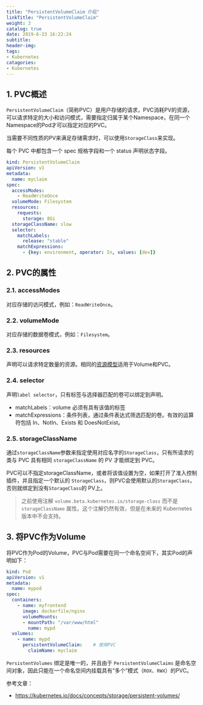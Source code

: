 ```yaml
---
title: "PersistentVolumeClaim 介绍"
linkTitle: "PersistentVolumeClaim"
weight: 3
catalog: true
date: 2019-6-23 16:22:24
subtitle:
header-img:
tags:
- Kubernetes
catagories:
- Kubernetes
---
```



## 1. PVC概述

`PersistentVolumeClaim`（简称PVC）是用户存储的请求，PVC消耗PV的资源，可以请求特定的大小和访问模式，需要指定归属于某个Namespace，在同一个Namespace的Pod才可以指定对应的PVC。

当需要不同性质的PV来满足存储需求时，可以使用`StorageClass`来实现。

每个 PVC 中都包含一个 spec 规格字段和一个 status 声明状态字段。

```yaml
kind: PersistentVolumeClaim
apiVersion: v1
metadata:
  name: myclaim
spec:
  accessModes:
    - ReadWriteOnce
  volumeMode: Filesystem
  resources:
    requests:
      storage: 8Gi
  storageClassName: slow
  selector:
    matchLabels:
      release: "stable"
    matchExpressions:
      - {key: environment, operator: In, values: [dev]}
```

## 2. PVC的属性

### 2.1. accessModes

对应存储的访问模式，例如：`ReadWriteOnce`。

### 2.2. volumeMode

对应存储的数据卷模式，例如：`Filesystem`。

### 2.3. resources

声明可以请求特定数量的资源。相同的[资源模型](https://git.k8s.io/community/contributors/design-proposals/scheduling/resources.md)适用于Volume和PVC。

### 2.4. selector

声明`label selector`，只有标签与选择器匹配的卷可以绑定到声明。

- matchLabels：volume 必须有具有该值的标签
- matchExpressions：条件列表，通过条件表达式筛选匹配的卷。有效的运算符包括 In、NotIn、Exists 和 DoesNotExist。

### 2.5. storageClassName

通过`storageClassName`参数来指定使用对应名字的`StorageClass`，只有所请求的类与 PVC 具有相同 `storageClassName` 的 PV 才能绑定到 PVC。

PVC可以不指定storageClassName，或者将该值设置为空，如果打开了准入控制插件，并且指定一个默认的 `StorageClass`，则PVC会使用默认的`StorageClass`，否则就绑定到没有`StorageClass`的 PV上。

> 之前使用注解 `volume.beta.kubernetes.io/storage-class` 而不是 `storageClassName` 属性。这个注解仍然有效，但是在未来的 Kubernetes 版本中不会支持。

## 3. 将PVC作为Volume

将PVC作为Pod的Volume，PVC与Pod需要在同一个命名空间下，其实Pod的声明如下：

```yaml
kind: Pod
apiVersion: v1
metadata:
  name: mypod
spec:
  containers:
    - name: myfrontend
      image: dockerfile/nginx
      volumeMounts:
      - mountPath: "/var/www/html"
        name: mypd
  volumes:
    - name: mypd
      persistentVolumeClaim:    # 使用PVC
        claimName: myclaim
```

`PersistentVolumes` 绑定是唯一的，并且由于 `PersistentVolumeClaims` 是命名空间对象，因此只能在一个命名空间内挂载具有“多个”模式（`ROX`、`RWX`）的PVC。

参考文章：

- https://kubernetes.io/docs/concepts/storage/persistent-volumes/
